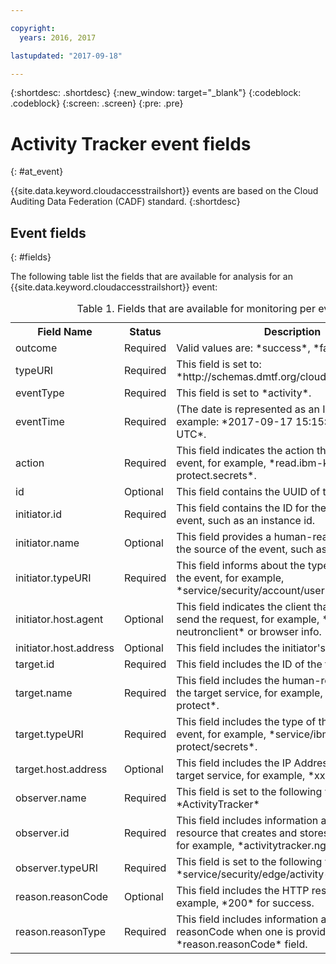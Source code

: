 ```yaml
---

copyright:
  years: 2016, 2017

lastupdated: "2017-09-18"

---
```


{:shortdesc: .shortdesc}
{:new_window: target="_blank"}
{:codeblock: .codeblock}
{:screen: .screen}
{:pre: .pre}


# Activity Tracker event fields
{: #at_event}

{{site.data.keyword.cloudaccesstrailshort}} events are based on the Cloud Auditing Data Federation (CADF) standard. 
{:shortdesc}

## Event fields
{: #fields}

The following table list the fields that are available for analysis for an {{site.data.keyword.cloudaccesstrailshort}} event:

<table>
  <caption>Table 1. Fields that are available for monitoring per event.</caption>
  <tr>
    <th>Field Name</th>
	<th>Status</th>
	<th>Description</th>
  </tr>
  <tr>
    <td>outcome</td>
	<td>Required</td>
	<td>Valid values are: *success*, *failure*</td>
  </tr>
  <tr>
    <td>typeURI</td>
	<td>Required</td>
	<td>This field is set to: *http://schemas.dmtf.org/cloud/audit/1.0/event*</td>
  </tr>
  <tr>
    <td>eventType</td>
	<td>Required</td>
	<td>This field is set to *activity*.</td>
  </tr>
  <tr>
    <td>eventTime</td>
	<td>Required</td>
	<td>(The date is represented as an ISO string, for example: *2017-09-17 15:15:32.396 +0000 UTC*.</td>
  </tr>
  <tr>
    <td>action</td>
	<td>Required</td>
	<td>This field indicates the action that triggered the event, for example, *read.ibm-key-protect.secrets*.</td>
  </tr>
  <tr>
    <td>id</td>
	<td>Optional</td>
	<td>This field contains the UUID of the event.</td>
  </tr>
  <tr>
    <td>initiator.id</td>
	<td>Required</td>
	<td>This field contains the ID for the source of the event, such as an instance id.</td>
  </tr>
  <tr>
    <td>initiator.name</td>
	<td>Optional</td>
	<td>This field provides a human-readable name for the source of the event, such as a userid.</td>
  </tr>
  <tr>
    <td>initiator.typeURI</td>
	<td>Required</td>
	<td>This field informs about the type of the source of the event, for example, *service/security/account/user*</td>
  </tr>
  <tr>
    <td>initiator.host.agent</td>
	<td>Optional</td>
	<td>This field indicates the client that was used to send the request, for example, *python-neutronclient* or browser info.</td>
  </tr>
  <tr>
    <td>initiator.host.address</td>
	<td>Optional</td>
	<td>This field includes the initiator's IP address.</td>
  </tr>
  <tr>
    <td>target.id</td>
	<td>Required</td>
	<td>This field includes the ID of the target service.</td>
  </tr>
  <tr>
    <td>target.name</td>
	<td>Required</td>
	<td>This field includes the human-readable name of the target service, for example, *ibm-key-protect*.</td>
  </tr>
  <tr>
    <td>target.typeURI</td>
	<td>Required</td>
	<td>This field includes the type of the target of the event, for example, *service/ibm-key-protect/secrets*.</td>
  </tr>
  <tr>
    <td>target.host.address</td>
	<td>Optional</td>
	<td>This field includes the IP Address or URL of the target service, for example, *xxx.bluemix.net*.</td>
  </tr>
  <tr>
    <td>observer.name</td>
	<td>Required</td>
	<td>This field is set to the following value: *ActivityTracker*</td>
  </tr>
  <tr>
    <td>observer.id</td>
	<td>Required</td>
	<td>This field includes information about the resource that creates and stores the CADF event, for example, *activitytracker.ng.bluemix.net*.</td>
  </tr>
  <tr>
    <td>observer.typeURI</td>
	<td>Required</td>
	<td>This field is set to the following value: *service/security/edge/activity-tracker*</td>
  </tr>
  <tr>
    <td>reason.reasonCode</td>
	<td>Optional</td>
	<td>This field includes the HTTP response code, for example, *200* for success.</td>
  </tr>
  <tr>
    <td>reason.reasonType</td>
	<td>Required</td>
	<td>This field includes information about the reasonCode when one is provided through the *reason.reasonCode* field.</td>
  </tr>
</table>

 

